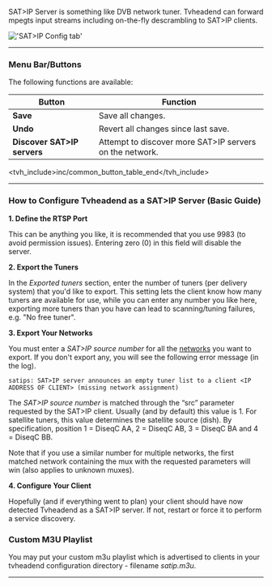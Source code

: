SAT\>IP Server is something like DVB network tuner. Tvheadend can
forward mpegts input streams including on-the-fly descrambling to SAT\>IP
clients.

!['SAT\>IP Config tab'](static/img/doc/satip_server/tab.png)

---

### Menu Bar/Buttons

The following functions are available:

Button                      | Function
----------------------------|-------------------
**Save**                    | Save all changes.
**Undo**                    | Revert all changes since last save.
**Discover SAT\>IP servers**| Attempt to discover more SAT>IP servers on the network.
<tvh_include>inc/common_button_table_end</tvh_include>

---

### How to Configure Tvheadend as a SAT\>IP Server (Basic Guide)

**1. Define the RTSP Port**

This can be anything you like, it is recommended that you use 9983 
(to avoid permission issues). Entering zero (0) in this field will 
disable the server. 

**2. Export the Tuners**

In the *Exported tuners* section, enter the number of tuners (per 
delivery system) that you'd like to export. This setting lets the 
client know how many tuners are available for use, while you can enter 
any number you like here, exporting more tuners than you have can lead 
to scanning/tuning failures, e.g. "No free tuner".

**3. Export Your Networks** 

You must enter a *SAT\>IP source number* for all the 
[networks](class/mpegts_network) you want to export. If you don't export 
any, you will see the following error message (in the log).

`satips: SAT>IP server announces an empty tuner list to a client <IP ADDRESS OF CLIENT> (missing network assignment)` 

The *SAT\>IP source number* is matched through the “src” parameter 
requested by the SAT\>IP client. Usually (and by default) this value 
is 1. For satellite tuners, this value determines the satellite source 
(dish). By specification, position 1 = DiseqC AA, 2 = DiseqC AB, 3 = 
DiseqC BA and 4 = DiseqC BB.

Note that if you use a similar number for multiple 
networks, the first matched network containing the mux with the 
requested parameters will win (also applies to unknown muxes).

**4. Configure Your Client**

Hopefully (and if everything went to plan) your client should have 
now detected Tvheadend as a SAT\>IP server. If not, restart or force 
it to perform a service discovery.

### Custom M3U Playlist

You may put your custom m3u playlist which is advertised to clients
in your tvheadend configuration directory - filename *satip.m3u*.

---
